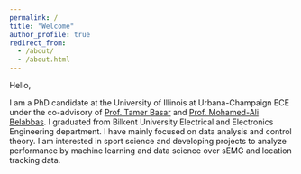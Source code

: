 ```yaml
---
permalink: /
title: "Welcome"
author_profile: true
redirect_from: 
  - /about/
  - /about.html
---
```




Hello, 

I am a PhD candidate at the University of Illinois at Urbana-Champaign ECE under the co-advisory of [Prof. Tamer Basar](http://tamerbasar.csl.illinois.edu/) and [Prof. Mohamed-Ali Belabbas](https://publish.illinois.edu/belabbas/). I graduated from Bilkent University Electrical and Electronics Engineering department. I have mainly focused on data analysis and control theory. I am interested in sport science and developing projects to analyze performance by machine learning and data science over sEMG and location tracking data.